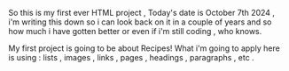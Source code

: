 So this is my first ever HTML project , Today's date is October 7th 2024 , i'm writing this down so i can look back on it in a couple of years and so how much i have gotten better or even if i'm still coding , who knows.

My first project is going to be about Recipes!
What i'm going to apply here is using : lists , images , links , pages , headings , paragraphs , etc .